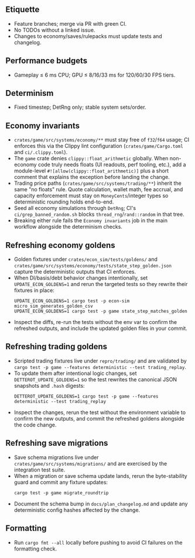 ## Etiquette
- Feature branches; merge via PR with green CI.
- No TODOs without a linked issue.
- Changes to economy/saves/rulepacks must update tests and changelog.

## Performance budgets
- Gameplay ≤ 6 ms CPU; GPU ≤ 8/16/33 ms for 120/60/30 FPS tiers.

## Determinism
- Fixed timestep; DetRng only; stable system sets/order.

## Economy invariants
- `crates/game/src/systems/economy/**` must stay free of `f32`/`f64` usage; CI enforces this via the Clippy lint configuration (`crates/game/Cargo.toml` and `ci/.clippy.toml`).
- The `game` crate denies `clippy::float_arithmetic` globally. When non-economy code truly needs floats (UI readouts, perf tooling, etc.), add a module-level `#![allow(clippy::float_arithmetic)]` plus a short comment that explains the exception before landing the change.
- Trading price paths (`crates/game/src/systems/trading/**`) inherit the same "no floats" rule. Quote calculation, wallet math, fee accrual, and capacity enforcement must stay on `MoneyCents`/integer types so deterministic rounding holds end-to-end.
- Seed all economy simulations through `DetRng`; CI's `ci/grep_banned_random.sh` blocks `thread_rng`/`rand::random` in that tree.
- Breaking either rule fails the `Economy invariants` job in the main workflow alongside the determinism checks.

## Refreshing economy goldens
- Golden fixtures under `crates/econ_sim/tests/goldens/` and `crates/game/src/systems/economy/tests/state_step_golden.json` capture the deterministic outputs that CI enforces.
- When DI/basis/debt behavior changes intentionally, set `UPDATE_ECON_GOLDENS=1` and rerun the targeted tests so they rewrite their fixtures in place:
  ```
  UPDATE_ECON_GOLDENS=1 cargo test -p econ-sim micro_sim_generates_golden_csv
  UPDATE_ECON_GOLDENS=1 cargo test -p game state_step_matches_golden
  ```
- Inspect the diffs, re-run the tests without the env var to confirm the refreshed outputs, and include the updated golden files in your commit.

## Refreshing trading goldens
- Scripted trading fixtures live under `repro/trading/` and are validated by `cargo test -p game --features deterministic --test trading_replay`.
- To update them after intentional logic changes, set `DETTEROT_UPDATE_GOLDENS=1` so the test rewrites the canonical JSON snapshots and `.hash` digests:
  ```
  DETTEROT_UPDATE_GOLDENS=1 cargo test -p game --features deterministic --test trading_replay
  ```
- Inspect the changes, rerun the test without the environment variable to confirm the new outputs, and commit the refreshed goldens alongside the code change.

## Refreshing save migrations
- Save schema migrations live under `crates/game/src/systems/migrations/` and are exercised by the integration test suite.
- When a migration or save schema update lands, rerun the byte-stability guard and commit any fixture updates:
  ```
  cargo test -p game migrate_roundtrip
  ```
- Document the schema bump in `docs/plan_changelog.md` and update any deterministic config hashes affected by the change.

## Formatting
- Run `cargo fmt --all` locally before pushing to avoid CI failures on the formatting check.
